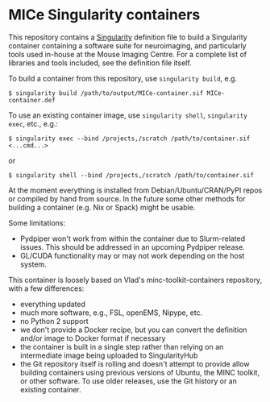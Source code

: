 # MICe Singularity containers

This repository contains a [Singularity](https://sylabs.io/guides/3.5/user-guide) definition file to build a Singularity container containing a software suite for neuroimaging, and particularly tools used in-house at the Mouse Imaging Centre.  For a complete list of libraries and tools included, see the definition file itself.

To build a container from this repository, use `singularity build`, e.g.

```
$ singularity build /path/to/output/MICe-container.sif MICe-container.def
```

To use an existing container image, use `singularity shell`, `singularity exec`, etc., e.g.:

```
$ singularity exec --bind /projects,/scratch /path/to/container.sif <...cmd...>
```

or

```
$ singularity shell --bind /projects,/scratch /path/to/container.sif
```

At the moment everything is installed from Debian/Ubuntu/CRAN/PyPI repos or compiled by hand from source.  In the future some other methods for building a container (e.g. Nix or Spack) might be usable.

Some limitations:
 - Pydpiper won't work from within the container due to Slurm-related issues.  This should be addressed in an upcoming Pydpiper release.
 - GL/CUDA functionality may or may not work depending on the host system.

This container is loosely based on Vlad's minc-toolkit-containers repository, with a few differences:
 - everything updated
 - much more software, e.g., FSL, openEMS, Nipype, etc.
 - no Python 2 support
 - we don't provide a Docker recipe, but you can convert the definition and/or image to Docker format if necessary
 - the container is built in a single step rather than relying on an intermediate image being uploaded to SingularityHub
 - the Git repository itself is rolling and doesn't attempt to provide allow building containers using previous versions of Ubuntu, the MINC toolkit, or other software.  To use older releases, use the Git history or an existing container.
